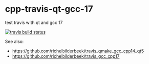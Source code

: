 # cpp-travis-qt-gcc-17

test travis with qt and gcc 17

[![travis build status](https://travis-ci.org/aoloe/cpp-travis-qt-gcc-17.svg?branch=master)](https://travis-ci.org/aoloe/cpp-travis-qt-gcc-17)

See also:

- <https://github.com/richelbilderbeek/travis_qmake_gcc_cpp14_qt5>
- <https://github.com/richelbilderbeek/travis_gcc_cpp17>
